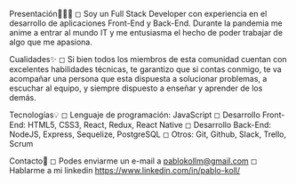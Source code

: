 Presentación👷🏻‍♂️
◻ Soy un Full Stack Developer con experiencia en el desarrollo de aplicaciones Front-End y Back-End. Durante la pandemia 
me anime a entrar al mundo IT y me entusiasma el hecho de poder trabajar de algo que me apasiona.

Cualidades✨
◻ Si bien todos los miembros de esta comunidad cuentan con excelentes habilidades técnicas, te garantizo 
que si contas conmigo, te va acompañar una persona que esta dispuesta a solucionar problemas, a escuchar al equipo, 
y siempre dispuesto a enseñar y aprender de los demás.

Tecnologías💡
◻ Lenguaje de programación: JavaScript
◻ Desarrollo Front-End: HTML5, CSS3, React, Redux, React Native
◻ Desarrollo Back-End: NodeJS, Express, Sequelize, PostgreSQL
◻ Otros: Git, Github, Slack, Trello, Scrum

Contacto📨
◻ Podes enviarme un e-mail a pablokollm@gmail.com
◻ Hablarme a mi linkedin https://www.linkedin.com/in/pablo-koll/
